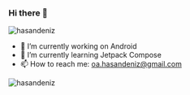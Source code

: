 ### Hi there 👋
<p align="left"> <img src="https://komarev.com/ghpvc/?username=hasandeniz&label=Views&color=green&style=plastic" alt="hasandeniz" /> </p>

- 🔭 I’m currently working on Android
- 🌱 I’m currently learning Jetpack Compose
- 📫 How to reach me: oa.hasandeniz@gmail.com

<p><img align="left" src="https://github-readme-stats.vercel.app/api/top-langs/?username=hasandeniz&layout=compact&hide=html" alt="hasandeniz" /></p>  



